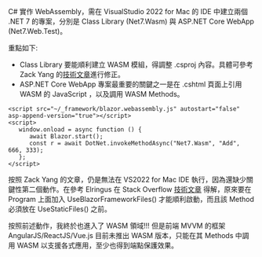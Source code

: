 C# 實作 WebAssembly，需在 VisualStudio 2022 for Mac 的 IDE 中建立兩個 .NET 7 的專案，分別是 Class Library (Net7.Wasm) 與 ASP.NET Core WebApp (Net7.Web.Test)。

重點如下:
* Class Library 要能順利建立 WASM 模組，得調整 .csproj 內容。具體可參考 Zack Yang 的[技術文章](https://yangzhongke8.medium.com/without-blazor-webassembly-develop-a-web-site-that-compiles-and-runs-c-code-on-browser-c381873f6d03)進行修正。 
* ASP.NET Core WebApp 專案最重要的關鍵之一是在 .cshtml 頁面上引用 WASM 的 JavaScript ，以及調用 WASM Methods。
```
<script src="~/_framework/blazor.webassembly.js" autostart="false" asp-append-version="true"></script>
<script>
   window.onload = async function () {
      await Blazor.start();
      const r = await DotNet.invokeMethodAsync("Net7.Wasm", "Add", 666, 333);
   };
</script>
```
按照 Zack Yang 的文章，仍是無法在 VS2022 for Mac IDE 執行，因為還缺少關鍵性第二個動作。在參考 Elringus 在 Stack Overflow [技術文章](https://stackoverflow.com/questions/69743254/how-to-use-c-sharp-webassemly-from-javascript-without-blazor-web-components) 得解，原來要在 Program 上面加入 UseBlazorFrameworkFiles() 才能順利啟動，而且該 Method 必須放在 UseStaticFiles() 之前。

按照前述動作，我終於也進入了 WASM 領域!!! 但是前端 MVVM 的框架 AngularJS/ReactJS/Vue.js 目前未推出 WASM 版本，只能在其 Methods 中調用 WASM 以支援各式應用，至少也得到端點保護效果。
